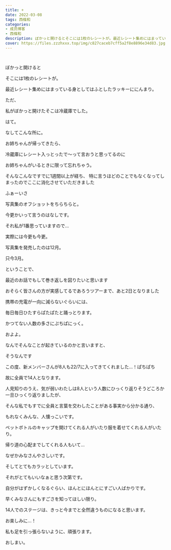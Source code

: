 ```yaml
---
title: +
date: 2022-03-08
tags: 西條和
categories: 
- 成员博客
- 西條和
description: ぼかっと開けるとそこには1枚のレシートが。最近レシート集めにはまっている身としてはふとしたラッキーににんま...
cover: https://files.zzzhxxx.top/img/c827caceb7cff5a2f8e8896e34d83.jpg 
---
```


        ﻿






ぼかっと開けると


そこには1枚のレシートが。


































最近レシート集めにはまっている身としてはふとしたラッキーににんまり。



















ただ、









私がぼかっと開けたそこは冷蔵庫でした。





















はて。









なしてこんな所に。


























お姉ちゃんが帰ってきたら、

冷蔵庫にレシート入っとったで〜って言おうと思ってるのに








お姉ちゃんがいるときに限って忘れちゃう。





























そんなこんなですでに1週間以上が経ち、
特に言うほどのことでもなくなってしまったのでここに消化させていただきました
















































ふぁーいさ






















写真集のオフショットをちらちらと。

















今更かいって言うのはなしです。





















それ私が1番思っていますので…































実際には今更も今更。














写真集を発売したのは12月。
















只今3月。










































ということで、




最近のお話でもして巻き返しを図りたいと思います


























おそらく皆さんの方が実感してるであろうツアーまで、あと2日となりました


















携帯の充電が一向に減らないぐらいには、

毎日毎日ひたすらぱたぱたと踊っとります。



























かつてない人数の多さにぷちぱにっく。
































およよ。

























なんでそんなことが起きているのかと言いますと、













そうなんです

























この度、新メンバーさんが8人も22/7に入ってきてくれました…！ぱちぱち



















故に全員で14人となります。























人見知りのうえ、気が弱いわたしは8人という人数にひっくり返りそうどころか一旦ひっくり返りましたが、























そんな私でもすでに全員と言葉を交わしたことがある事実から分かる通り、
















もれなくみんな、人懐っこいです。




















ペットボトルのキャップを開けてくれる人がいたり服を着せてくれる人がいたり。



帰り道の心配までしてくれる人もいて…













なぜかみなさんやさしいです。




























そしてとてもカラッとしています。

























それがとてもいいなぁと思う次第です。



















自分がはずかしくなるぐらい、ほんとにほんとにすごい人ばかりです。



















早くみなさんにもすごさを知ってほしい限り。


























14人でのステージは、きっと今までと全然違うものになると思います。


























お楽しみに…！




















私も足を引っ張らないように、頑張ります。



















おしまい。


